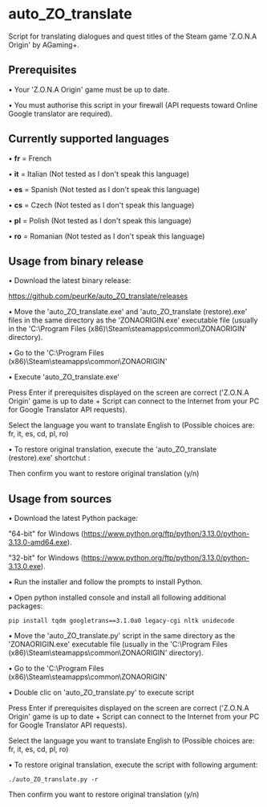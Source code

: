 # auto_ZO_translate

Script for translating dialogues and quest titles of the Steam game 'Z.O.N.A Origin' by AGaming+.

## Prerequisites

  • Your 'Z.O.N.A Origin' game must be up to date.
  
  • You must authorise this script in your firewall (API requests toward Online Google translator are required).

## Currently supported languages

  • **fr** = French
  
  • **it** = Italian (Not tested as I don't speak this language)
  
  • **es** = Spanish (Not tested as I don't speak this language)
  
  • **cs** = Czech (Not tested as I don't speak this language)
  
  • **pl** = Polish (Not tested as I don't speak this language)
  
  • **ro** = Romanian (Not tested as I don't speak this language)

## Usage from binary release

• Download the latest binary release:

  https://github.com/peurKe/auto_ZO_translate/releases  

• Move the 'auto_ZO_translate.exe' and 'auto_ZO_translate (restore).exe' files in the same directory as the 'ZONAORIGIN.exe' executable file (usually in the 'C:\Program Files (x86)\Steam\steamapps\common\ZONAORIGIN\' directory).

• Go to the 'C:\Program Files (x86)\Steam\steamapps\common\ZONAORIGIN\'

• Execute 'auto_ZO_translate.exe'

  Press Enter if prerequisites displayed on the screen are correct ('Z.O.N.A Origin' game is up to date + Script can connect to the Internet from your PC for Google Translator API requests).

  Select the language you want to translate English to (Possible choices are: fr, it, es, cd, pl, ro)
  
• To restore original translation, execute the 'auto_ZO_translate (restore).exe' shortchut :

  Then confirm you want to restore original translation (y/n)

## Usage from sources

• Download the latest Python package:
    
  "64-bit" for Windows (https://www.python.org/ftp/python/3.13.0/python-3.13.0-amd64.exe).
        
  "32-bit" for Windows (https://www.python.org/ftp/python/3.13.0/python-3.13.0.exe).
        
• Run the installer and follow the prompts to install Python.

• Open python installed console and install all following additional packages:

    pip install tqdm googletrans==3.1.0a0 legacy-cgi nltk unidecode

• Move the 'auto_ZO_translate.py' script in the same directory as the 'ZONAORIGIN.exe' executable file (usually in the 'C:\Program Files (x86)\Steam\steamapps\common\ZONAORIGIN\' directory).

• Go to the 'C:\Program Files (x86)\Steam\steamapps\common\ZONAORIGIN\'

• Double clic on 'auto_ZO_translate.py' to execute script

  Press Enter if prerequisites displayed on the screen are correct ('Z.O.N.A Origin' game is up to date + Script can connect to the Internet from your PC for Google Translator API requests).

  Select the language you want to translate English to (Possible choices are: fr, it, es, cd, pl, ro)
  
• To restore original translation, execute the script with following argument:
  
    ./auto_ZO_translate.py -r

  Then confirm you want to restore original translation (y/n)
  
